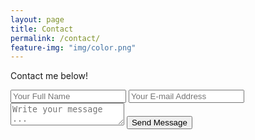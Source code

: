 ```yaml
---
layout: page
title: Contact
permalink: /contact/
feature-img: "img/color.png"
---
```


Contact me below!

<form action="https://getsimpleform.com/messages?form_api_token=1ba9efafa882dcac7319fe8cbe2b11e7" method="post">
  <input type='hidden' name='redirect_to' value='https://chiragshah.io/thank-you/' />
  <input type='text' name='name' placeholder='Your Full Name' />
  <input type='email' name='email' placeholder='Your E-mail Address' />
  <textarea name='message' placeholder='Write your message ...'></textarea>
  <input type='submit' value='Send Message' />
</form>